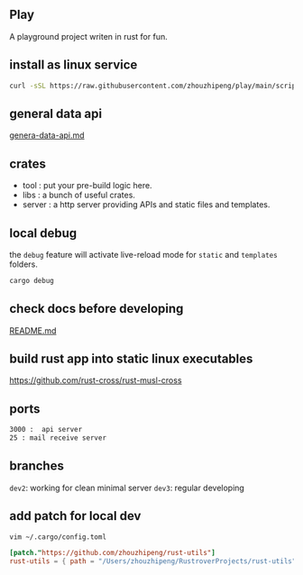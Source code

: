 ## Play
A playground project writen in rust for fun.

## install as linux service
```bash
curl -sSL https://raw.githubusercontent.com/zhouzhipeng/play/main/scripts/install_service.sh | sudo bash
```



## general data api
[genera-data-api.md](doc%2Fgenera-data-api.md)

## crates
* tool : put your pre-build logic here.
* libs :  a bunch of useful crates.
* server : a http server providing APIs and static files and templates.

## local debug
the `debug` feature will activate live-reload mode for `static` and `templates` folders.
```bash
cargo debug
```


## check docs before developing
[README.md](docs/README.md)


## build rust app into static linux executables
https://github.com/rust-cross/rust-musl-cross


## ports
```bash
3000 :  api server
25 : mail receive server
```



## branches

`dev2`: working for clean minimal server
`dev3`: regular developing

## add patch for local dev
`vim ~/.cargo/config.toml`
```toml
[patch."https://github.com/zhouzhipeng/rust-utils"]
rust-utils = { path = "/Users/zhouzhipeng/RustroverProjects/rust-utils"}
```
